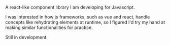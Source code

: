 A react-like component library I am developing for Javascript.

I was interested in how js frameworks, such as vue and react, handle concepts like rehydrating elements at runtime, so I figured I'd try my hand at making similar functionalities for practice.

Still in development.
